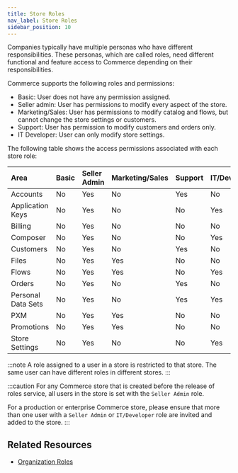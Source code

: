 ```yaml
---
title: Store Roles
nav_label: Store Roles
sidebar_position: 10
---
```


Companies typically have multiple personas who have different responsibilities. These personas, which are called roles, need different functional and feature access to Commerce depending on their responsibilities.

Commerce supports the following roles and permissions:

- Basic: User does not have any permission assigned.
- Seller admin: User has permissions to modify every aspect of the store.
- Marketing/Sales: User has permissions to modify catalog and flows, but cannot change the store settings or customers.
- Support: User has permission to modify customers and orders only.
- IT Developer: User can only modify store settings.

The following table shows the access permissions associated with each store role:

| Area                   | Basic          | Seller Admin  | Marketing/Sales | Support       | IT/Developer  | 
|:-----------------------|:---------------|:--------------|:----------------|:--------------|:--------------|
| Accounts               | No             | Yes           | No              | Yes           | No            |
| Application Keys       | No             | Yes           | No              | No            | Yes           |
| Billing                | No             | Yes           | No              | No            | No            |
| Composer               | No             | Yes           | No              | No            | Yes           |
| Customers              | No             | Yes           | No              | Yes           | No            |
| Files                  | No             | Yes           | Yes             | No            | No            |
| Flows                  | No             | Yes           | Yes             | No            | Yes           |
| Orders                 | No             | Yes           | No              | Yes           | No            |
| Personal Data Sets     | No             | Yes           | No              | Yes           | Yes           | 
| PXM                    | No             | Yes           | Yes             | No            | No            |
| Promotions             | No             | Yes           | Yes             | No            | No            |
| Store Settings         | No             | Yes           | No              | No            | Yes           |

:::note
A role assigned to a user in a store is restricted to that store. The same user can have different roles in different stores.
:::

:::caution
For any Commerce store that is created before the release of roles service, all users in the store is set with the `Seller Admin` role.

For a production or enterprise Commerce store, please ensure that more than one user with a `Seller Admin` or `IT/Developer` role are invited and added to the store.
:::

## Related Resources

- [Organization Roles](/docs/organizations/organization_authentication)
